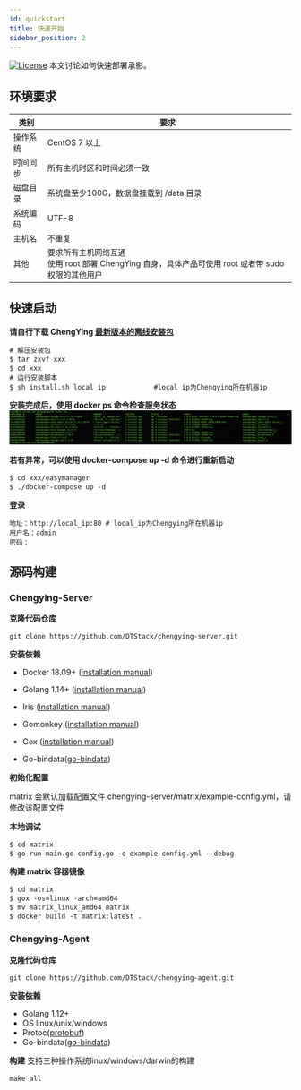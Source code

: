 ```yaml
---
id: quickstart
title: 快速开始
sidebar_position: 2
---
```

[![License](https://img.shields.io/badge/license-Apache%202-4EB1BA.svg)](https://www.apache.org/licenses/LICENSE-2.0.html)
本文讨论如何快速部署承影。

## 环境要求

| 类别     | 要求                                                     |
| -------- | ----------------------------------------------------------- |
| 操作系统 | CentOS 7 以上                                                |
| 时间同步 | 所有主机时区和时间必须一致                                   |
| 磁盘目录 | 系统盘至少100G，数据盘挂载到 /data 目录                      |
| 系统编码 | UTF-8                                                        |
| 主机名   | 不重复                                                       |
| 其他     | 要求所有主机网络互通<br />使用 root 部署 ChengYing 自身，具体产品可使用 root 或者带 sudo 权限的其他用户 |

## 快速启动

**请自行下载 ChengYing [最新版本的离线安装包](https://)**

```
# 解压安装包
$ tar zxvf xxx
$ cd xxx
# 运行安装脚本
$ sh install.sh local_ip			#local_ip为Chengying所在机器ip
```

**安装完成后，使用 docker ps 命令检查服务状态**
![](/img/quickstart/CheckStatus.png)

**若有异常，可以使用 docker-compose up -d 命令进行重新启动**

```
$ cd xxx/easymanager
$ ./docker-compose up -d
```

**登录**

```
地址：http://local_ip:80 # local_ip为Chengying所在机器ip
用户名：admin
密码：
```

## 源码构建

### Chengying-Server

**克隆代码仓库**

```
git clone https://github.com/DTStack/chengying-server.git
```

**安装依赖**

- Docker 18.09+ ([installation manual](https://docs.docker.com/install))
  
- Golang 1.14+ ([installation manual](https://golang.org/dl/))
- Iris ([installation manual](https://github.com/kataras/iris/))
- Gomonkey ([installation manual](https://github.com/wangqi811/gomonkey/))
- Gox ([installation manual](https://github.com/mitchellh/gox/))
- Go-bindata([go-bindata](https://github.com/go-bindata/go-bindata))

**初始化配置**

matrix 会默认加载配置文件 chengying-server/matrix/example-config.yml，请修改该配置文件

**本地调试**

```
$ cd matrix
$ go run main.go config.go -c example-config.yml --debug
```

**构建 matrix 容器镜像**

```
$ cd matrix
$ gox -os=linux -arch=amd64
$ mv matrix_linux_amd64 matrix
$ docker build -t matrix:latest .
```

### Chengying-Agent
**克隆代码仓库**
```
git clone https://github.com/DTStack/chengying-agent.git
```

**安装依赖**
- Golang 1.12+
- OS linux/unix/windows
- Protoc([protobuf](https://github.com/protocolbuffers/protobuf/releases/tag/v3.17.1))
- Go-bindata([go-bindata](https://github.com/go-bindata/go-bindata))

**构建**
支持三种操作系统linux/windows/darwin的构建
```
make all
```




